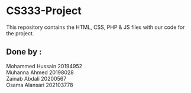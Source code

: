 # CS333-Project
This repository contains the HTML, CSS, PHP & JS files with our code for the project.

## Done by  :
  Mohammed Hussain      20194952<br>
  Muhanna Ahmed         20198028<br>
  Zainab Abdali         20200567<br>
  Osama Alansari        202103778
